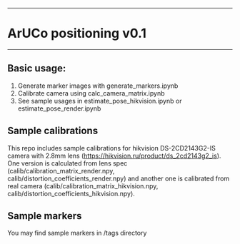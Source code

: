 *** 
# ArUCo positioning v0.1
***
## Basic usage:
1. Generate marker images with generate_markers.ipynb
2. Calibrate camera using calc_camera_matrix.ipynb
3. See sample usages in estimate_pose_hikvision.ipynb or estimate_pose_render.ipynb

## Sample calibrations

This repo includes sample calibrations for hikvision DS-2CD2143G2-IS camera with 2.8mm lens (https://hikvision.ru/product/ds_2cd2143g2_is).  
One version is calculated from lens spec (calib/calibration_matrix_render.npy, calib/distortion_coefficients_render.npy) and another one is calibrated from real camera (calib/calibration_matrix_hikvision.npy, calib/distortion_coefficients_hikvision.npy).

## Sample markers

You may find sample markers in /tags directory


